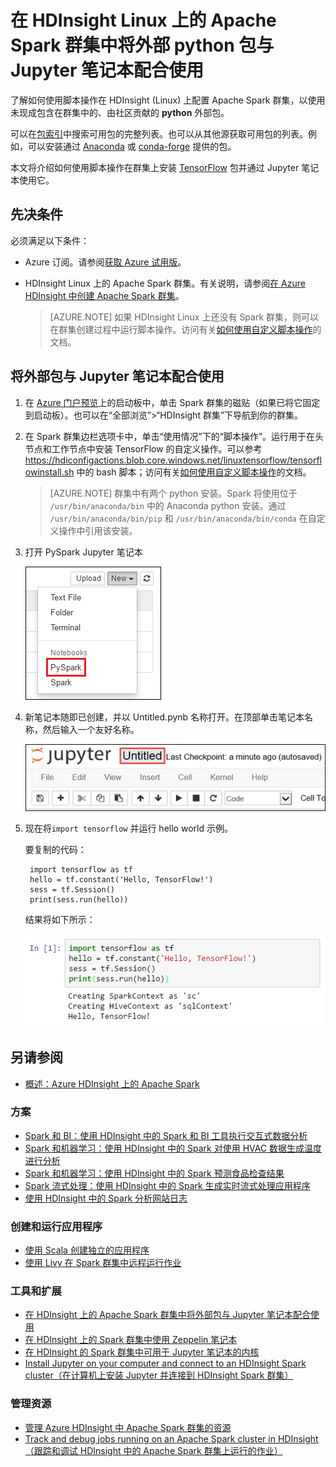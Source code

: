 <properties
    pageTitle="在 Azure HDInsight 上的 Apache Spark 群集中将外部 python 包与 Jupyter 笔记本配合使用 | Azure"
    description="逐步说明如何配置可在 HDInsight Spark 群集中使用的 Jupyter 笔记本，以使用外部 python 包。"
    services="hdinsight"
    documentationcenter=""
    author="nitinme"
    manager="jhubbard"
    editor="cgronlun"
    tags="azure-portal" />
<tags 
    ms.assetid="21978b71-eb53-480b-a3d1-c5d428a7eb5b"
    ms.service="hdinsight"
    ms.workload="big-data"
    ms.tgt_pltfrm="na"
    ms.devlang="na"
    ms.topic="article"
    ms.date="11/28/2016"
    wacn.date="02/06/2017"
    ms.author="nitinme" />

# 在 HDInsight Linux 上的 Apache Spark 群集中将外部 python 包与 Jupyter 笔记本配合使用

了解如何使用脚本操作在 HDInsight (Linux) 上配置 Apache Spark 群集，以使用未现成包含在群集中的、由社区贡献的 **python** 外部包。

可以在[包索引](https://pypi.python.org/pypi)中搜索可用包的完整列表。也可以从其他源获取可用包的列表。例如，可以安装通过 [Anaconda](https://docs.continuum.io/anaconda/pkg-docs) 或 [conda-forge](https://conda-forge.github.io/feedstocks.html) 提供的包。

本文将介绍如何使用脚本操作在群集上安装 [TensorFlow](https://www.tensorflow.org/) 包并通过 Jupyter 笔记本使用它。

## 先决条件
必须满足以下条件：

* Azure 订阅。请参阅[获取 Azure 试用版](/pricing/1rmb-trial/)。
* HDInsight Linux 上的 Apache Spark 群集。有关说明，请参阅[在 Azure HDInsight 中创建 Apache Spark 群集](/documentation/articles/hdinsight-apache-spark-jupyter-spark-sql/)。

    > [AZURE.NOTE]
    如果 HDInsight Linux 上还没有 Spark 群集，则可以在群集创建过程中运行脚本操作。访问有关[如何使用自定义脚本操作](/documentation/articles/hdinsight-hadoop-customize-cluster/)的文档。
    > 
    > 

## 将外部包与 Jupyter 笔记本配合使用

1. 在 [Azure 门户预览](https://portal.azure.cn/)上的启动板中，单击 Spark 群集的磁贴（如果已将它固定到启动板）。也可以在“全部浏览”>“HDInsight 群集”下导航到你的群集。

2. 在 Spark 群集边栏选项卡中，单击“使用情况”下的“脚本操作”。运行用于在头节点和工作节点中安装 TensorFlow 的自定义操作。可以参考 https://hdiconfigactions.blob.core.windows.net/linuxtensorflow/tensorflowinstall.sh 中的 bash 脚本；访问有关[如何使用自定义脚本操作](/documentation/articles/hdinsight-hadoop-customize-cluster/)的文档。

    > [AZURE.NOTE]
    群集中有两个 python 安装。Spark 将使用位于 `/usr/bin/anaconda/bin` 中的 Anaconda python 安装。通过 `/usr/bin/anaconda/bin/pip` 和 `/usr/bin/anaconda/bin/conda` 在自定义操作中引用该安装。
    > 
    > 

3. 打开 PySpark Jupyter 笔记本

    ![创建新的 Jupyter 笔记本](./media/hdinsight-apache-spark-python-package-installation/hdispark.note.jupyter.createpysparknotebook.png "创建新的 Jupyter 笔记本")  


4. 新笔记本随即已创建，并以 Untitled.pynb 名称打开。在顶部单击笔记本名称，然后输入一个友好名称。

    ![提供笔记本的名称](./media/hdinsight-apache-spark-jupyter-notebook-use-external-packages/hdispark.note.jupyter.notebook.name.png "提供笔记本的名称")  


5. 现在将`import tensorflow` 并运行 hello world 示例。

    要复制的代码：

	    import tensorflow as tf
	    hello = tf.constant('Hello, TensorFlow!')
	    sess = tf.Session()
	    print(sess.run(hello))

	结果将如下所示：
	
	![TensorFlow 代码执行](./media/hdinsight-apache-spark-python-package-installation/execution.png "执行 TensorFlow 代码")  




## <a name="seealso"></a>另请参阅
* [概述：Azure HDInsight 上的 Apache Spark](/documentation/articles/hdinsight-apache-spark-overview/)

### 方案
* [Spark 和 BI：使用 HDInsight 中的 Spark 和 BI 工具执行交互式数据分析](/documentation/articles/hdinsight-apache-spark-use-bi-tools/)
* [Spark 和机器学习：使用 HDInsight 中的 Spark 对使用 HVAC 数据生成温度进行分析](/documentation/articles/hdinsight-apache-spark-ipython-notebook-machine-learning/)
* [Spark 和机器学习：使用 HDInsight 中的 Spark 预测食品检查结果](/documentation/articles/hdinsight-apache-spark-machine-learning-mllib-ipython/)
* [Spark 流式处理：使用 HDInsight 中的 Spark 生成实时流式处理应用程序](/documentation/articles/hdinsight-apache-spark-eventhub-streaming/)
* [使用 HDInsight 中的 Spark 分析网站日志](/documentation/articles/hdinsight-apache-spark-custom-library-website-log-analysis/)

### 创建和运行应用程序
* [使用 Scala 创建独立的应用程序](/documentation/articles/hdinsight-apache-spark-create-standalone-application/)
* [使用 Livy 在 Spark 群集中远程运行作业](/documentation/articles/hdinsight-apache-spark-livy-rest-interface/)

### 工具和扩展
* [在 HDInsight 上的 Apache Spark 群集中将外部包与 Jupyter 笔记本配合使用](/documentation/articles/hdinsight-apache-spark-jupyter-notebook-use-external-packages/)
* [在 HDInsight 上的 Spark 群集中使用 Zeppelin 笔记本](/documentation/articles/hdinsight-apache-spark-use-zeppelin-notebook/)
* [在 HDInsight 的 Spark 群集中可用于 Jupyter 笔记本的内核](/documentation/articles/hdinsight-apache-spark-jupyter-notebook-kernels/)
* [Install Jupyter on your computer and connect to an HDInsight Spark cluster（在计算机上安装 Jupyter 并连接到 HDInsight Spark 群集）](/documentation/articles/hdinsight-apache-spark-jupyter-notebook-install-locally/)

### 管理资源
* [管理 Azure HDInsight 中 Apache Spark 群集的资源](/documentation/articles/hdinsight-apache-spark-resource-manager/)
* [Track and debug jobs running on an Apache Spark cluster in HDInsight（跟踪和调试 HDInsight 中的 Apache Spark 群集上运行的作业）](/documentation/articles/hdinsight-apache-spark-job-debugging/)

<!---HONumber=Mooncake_0103_2017-->